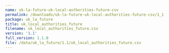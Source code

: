 ```yaml
---
name: uk-la-future-uk-local-authorities-future-csv
permalink: /downloads/uk-la-future-uk-local-authorities-future-csv/1_1
package: uk_la_future
title: uk_local_authorities_future
filename: uk_local_authorities_future.csv
version: '1.1'
full_version: 1.1.0
file: /data/uk_la_future/1.1/uk_local_authorities_future.csv
---
```

